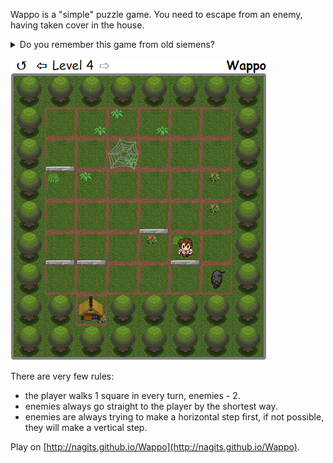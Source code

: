 Wappo is a "simple" puzzle game. You need to escape from an enemy, having taken cover in the house.

<details>
  <summary>Do you remember this game from old siemens?</summary>
  <p>![Original Wappo Game on Siemens](wappo-original-siemens.png)</p>
</details>

![Screenshot](screenshot.png)

There are very few rules:
* the player walks 1 square in every turn, enemies - 2.
* enemies always go straight to the player by the shortest way.
* enemies are always trying to make a horizontal step first, if not possible, they will make a vertical step.

Play on [http://nagits.github.io/Wappo](http://nagits.github.io/Wappo).
